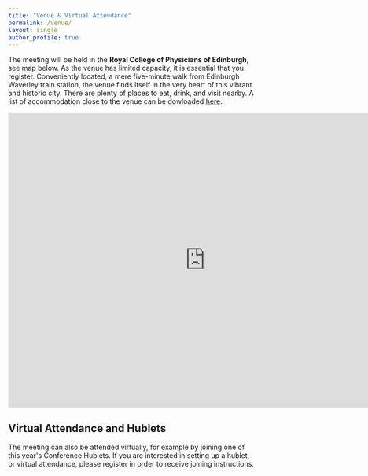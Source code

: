 ```yaml
---
title: "Venue & Virtual Attendance"
permalink: /venue/
layout: single
author_profile: true
---
```


The meeting will be held in the **Royal College of Physicians of Edinburgh**, see map below. As the venue has limited capacity, it is essential that you register. Conveniently located, a mere five-minute walk from Edinburgh Waverley train station, the venue finds itself in the very heart of this vibrant and historic city. There are plenty of places to eat, drink, and visit nearby. A list of accommodation close to the venue can be dowloaded [here](/2025/files/rcpe_hotels.pdf). 


<iframe src="https://www.google.com/maps/embed?pb=!1m14!1m8!1m3!1d8934.691391593864!2d-3.196521!3d55.955042!3m2!1i1024!2i768!4f13.1!3m3!1m2!1s0x4887c79179fe6c85%3A0x566cd1906cab7d!2sRoyal%20College%20of%20Physicians%20of%20Edinburgh!5e0!3m2!1sen!2suk!4v1753373150332!5m2!1sen!2suk" width="800" height="600" style="border:0;" allowfullscreen="" loading="lazy" referrerpolicy="no-referrer-when-downgrade"></iframe>

## Virtual Attendance and Hublets

The meeting can also be attended virtually, for example by joining one of this year's Conference Hublets. If you are interested in setting up a hublet, or virtual attendance, please register in order to receive joining instructions. 
